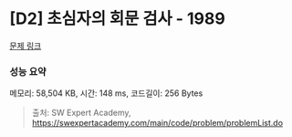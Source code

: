 # [D2] 초심자의 회문 검사 - 1989 

[문제 링크](https://swexpertacademy.com/main/code/problem/problemDetail.do?contestProbId=AV5PyTLqAf4DFAUq) 

### 성능 요약

메모리: 58,504 KB, 시간: 148 ms, 코드길이: 256 Bytes



> 출처: SW Expert Academy, https://swexpertacademy.com/main/code/problem/problemList.do